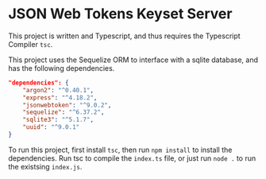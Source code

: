 # JSON Web Tokens Keyset Server

This project is written and Typescript, and thus requires the Typescript Compiler `tsc`.

This project uses the Sequelize ORM to interface with a sqlite database, and has the following dependencies.

```json
"dependencies": {
    "argon2": "^0.40.1",
    "express": "^4.18.2",
    "jsonwebtoken": "^9.0.2",
    "sequelize": "^6.37.2",
    "sqlite3": "^5.1.7",
    "uuid": "^9.0.1"
}
```

To run this project, first install `tsc`, then run `npm install` to install the dependencies.
Run tsc to compile the `index.ts` file, or just run `node .` to run the existsing `index.js`.


